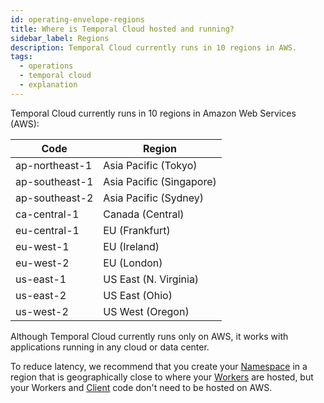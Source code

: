 ```yaml
---
id: operating-envelope-regions
title: Where is Temporal Cloud hosted and running?
sidebar_label: Regions
description: Temporal Cloud currently runs in 10 regions in AWS.
tags:
  - operations
  - temporal cloud
  - explanation
---
```


Temporal Cloud currently runs in 10 regions in Amazon Web Services (AWS):

| Code              | Region                  |
|-------------------|-------------------------|
| ap-northeast-1    | Asia Pacific (Tokyo)    |
| ap-southeast-1    | Asia Pacific (Singapore)|
| ap-southeast-2    | Asia Pacific (Sydney)   |
| ca-central-1      | Canada (Central)        |
| eu-central-1      | EU (Frankfurt)          |
| eu-west-1         | EU (Ireland)            |
| eu-west-2         | EU (London)             |
| us-east-1         | US East (N. Virginia)   |
| us-east-2         | US East (Ohio)          |
| us-west-2         | US West (Oregon)        |

Although Temporal Cloud currently runs only on AWS, it works with applications running in any cloud or data center.

To reduce latency, we recommend that you create your [Namespace](/concepts/what-is-a-namespace) in a region that is geographically close to where your [Workers](/concepts/what-is-a-worker) are hosted, but your Workers and [Client](/concepts/what-is-a-temporal-client) code don't need to be hosted on AWS.

